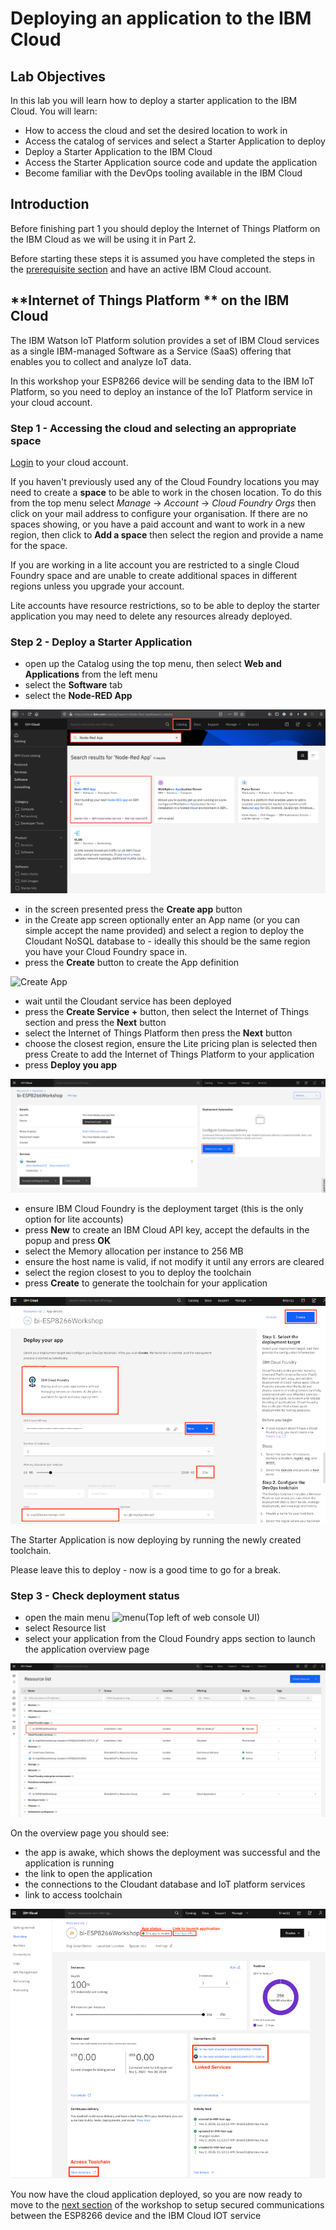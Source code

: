 # Deploying an application to the IBM Cloud

## Lab Objectives

In this lab you will learn how to deploy a starter application to the IBM Cloud.  You will learn:

- How to access the cloud and set the desired location to work in
- Access the catalog of services and select a Starter Application to deploy
- Deploy a Starter Application to the IBM Cloud
- Access the Starter Application source code and update the application
- Become familiar with the DevOps tooling available in the IBM Cloud

## Introduction

Before finishing part 1 you should deploy the Internet of Things Platform on the IBM Cloud as we will be using it in Part 2.

Before starting these steps it is assumed you have completed the steps in the [prerequisite section](PREREQ.md) and have an active IBM Cloud account.

<!-- Allow spaces inside emphasis markers (MD037) -->
<!-- markdownlint-disable MD037 -->
## **Internet of Things Platform ** on the IBM Cloud
<!-- markdownlint-enable MD037 -->

The IBM Watson IoT Platform solution provides a set of IBM Cloud services as a single IBM-managed Software as a Service (SaaS) offering that enables you to collect and analyze IoT data.

In this workshop your ESP8266 device will be sending data to the IBM IoT Platform, so you need to deploy an instance of the IoT Platform service in your cloud account.

### Step 1 - Accessing the cloud and selecting an appropriate space

[Login](https://cloud.ibm.com/login) to your cloud account.

If you haven't previously used any of the Cloud Foundry locations you may need to create a **space** to be able to work in the chosen location.  To do this from the top menu select *Manage* -> *Account* -> *Cloud Foundry Orgs* then click on your mail address to configure your organisation.  If there are no spaces showing, or you have a paid account and want to work in a new region, then click to **Add a space** then select the region and provide a name for the space.

If you are working in a lite account you are restricted to a single Cloud Foundry space and are unable to create additional spaces in different regions unless you upgrade your account.

Lite accounts have resource restrictions, so to be able to deploy the starter application you may need to delete any resources already deployed.

### Step 2 - Deploy a Starter Application

- open up the Catalog using the top menu, then select **Web and Applications** from the left menu
- select the **Software** tab
- select the **Node-RED App**

![Catalog](../images/catalog.png)

- in the screen presented press the **Create app** button
- in the Create app screen optionally enter an App name (or you can simple accept the name provided) and select a region to deploy the Cloudant NoSQL database to - ideally this should be the same region you have your Cloud Foundry space in.
- press the **Create** button to create the App definition

![Create App](../images/createApp.png)

- wait until the Cloudant service has been deployed
- press the **Create Service +** button, then select the Internet of Things section and press the **Next** button
- select the Internet of Things Platform then press the **Next** button
- choose the closest region, ensure the Lite pricing plan is selected then press Create to add the Internet of Things Platform to your application
- press **Deploy you app**

![Deploy App](../images/deployApp.png)

- ensure IBM Cloud Foundry is the deployment target (this is the only option for lite accounts)
- press **New** to create an IBM Cloud API key, accept the defaults in the popup and press **OK**
- select the Memory allocation per instance to 256 MB
- ensure the host name is valid, if not modify it until any errors are cleared
- select the region closest to you to deploy the toolchain
- press **Create** to generate the toolchain for your application

![App Details](../images/appDetails.png)

The Starter Application is now deploying by running the newly created toolchain.

Please leave this to deploy - now is a good time to go for a break.

### Step 3 - Check deployment status

- open the main menu ![menu](../images/menu.png)(Top left of web console UI)
- select Resource list
- select your application from the Cloud Foundry apps section to launch the application overview page

![App Details](../images/resourceList.png)

On the overview page you should see:

- the app is awake, which shows the deployment was successful and the application is running
- the link to open the application
- the connections to the Cloudant database and IoT platform services
- link to access toolchain

![App Overview](../images/appOverview.png)

You now have the cloud application deployed, so you are now ready to move to the [next section](../part2/README.md) of the workshop to setup secured communications between the ESP8266 device and the IBM Cloud IOT service
